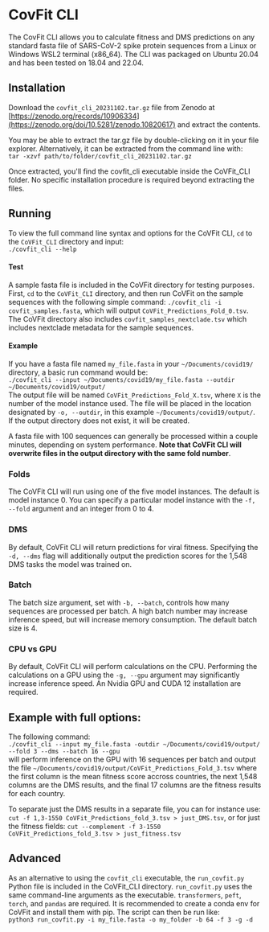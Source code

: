 # CovFit CLI
The CovFit CLI allows you to calculate fitness and DMS predictions on any standard fasta file of SARS-CoV-2 spike protein sequences from a Linux or Windows WSL2 terminal (x86_64). The CLI was packaged on Ubuntu 20.04 and has been tested on 18.04 and 22.04.

## Installation
Download the `covfit_cli_20231102.tar.gz` file from Zenodo at [https://zenodo.org/records/10906334](https://zenodo.org/doi/10.5281/zenodo.10820617) and extract the contents. 

You may be able to extract the tar.gz file by double-clicking on it in your file explorer. Alternatively, it can be extracted from the command line with: <br>
`tar -xzvf path/to/folder/covfit_cli_20231102.tar.gz` <br>

Once extracted, you'll find the covfit_cli executable inside the CoVFit_CLI folder. No specific installation procedure is required beyond extracting the files.

## Running
To view the full command line syntax and options for the CoVFit CLI, `cd` to the `CoVFit_CLI` directory and input:<br>
`./covfit_cli --help`
#### Test
A sample fasta file is included in the CoVFit directory for testing purposes. First, `cd` to the `CoVFit_CLI` directory, and then run CoVFit on the sample sequences with the following simple command: `./covfit_cli -i covfit_samples.fasta`, which will output `CoVFit_Predictions_Fold_0.tsv`. The CoVFit directory also includes `covfit_samples_nextclade.tsv` which includes nextclade metadata for the sample sequences.  
#### Example
If you have a fasta file named `my_file.fasta` in your `~/Documents/covid19/` directory, a basic run command would be:<br>
`./covfit_cli --input ~/Documents/covid19/my_file.fasta --outdir ~/Documents/covid19/output/`<br>
 The output file will be named `CoVFit_Predictions_Fold_X.tsv`, where `X` is the number of the model instance used. The file will be placed in the location designated by `-o, --outdir`, in this example `~/Documents/covid19/output/`. If the output directory does not exist, it will be created. <br>

A fasta file with 100 sequences can generally be processed within a couple minutes, depending on system performance. **Note that CoVFit CLI will overwrite files in the output directory with the same fold number**. 

### Folds
The CoVFit CLI will run using one of the five model instances. The default is model instance 0. You can specify a particular model instance with the `-f, --fold` argument and an integer from 0 to 4.   

### DMS
By default, CoVFit CLI will return predictions for viral fitness. Specifying the `-d, --dms` flag will additionally output the prediction scores for the 1,548 DMS tasks the model was trained on. 

### Batch
The batch size argument, set with `-b, --batch`, controls how many sequences are processed per batch. A high batch number may increase inference speed, but will increase memory consumption. The default batch size is 4.

### CPU vs GPU
By default, CoVFit CLI will perform calculations on the CPU. Performing the calculations on a GPU using the `-g, --gpu` argument may significantly increase inference speed. An Nvidia GPU and CUDA 12 installation are required. 

## Example with full options:
The following command:<br>
`./covfit_cli --input my_file.fasta -outdir ~/Documents/covid19/output/ --fold 3 --dms --batch 16 --gpu` <br>
will perform inference on the GPU with 16 sequences per batch and output the file `~/Documents/covid19/output/CoVFit_Predictions_Fold_3.tsv` where the first column is the mean fitness score accross countries, the next 1,548 columns are the DMS results, and the final 17 columns are the fitness results for each country.

To separate just the DMS results in a separate file, you can for instance use: `cut -f 1,3-1550 CoVFit_Predictions_fold_3.tsv > just_DMS.tsv`, or for just the fitness fields: `cut --complement -f 3-1550 CoVFit_Predictions_fold_3.tsv > just_fitness.tsv`

## Advanced
As an alternative to using the `covfit_cli` executable, the `run_covfit.py` Python file is included in the CoVFit_CLI directory. `run_covfit.py` uses the same command-line arguments as the executable. `transformers`, `peft`, `torch`, and `pandas` are required. It is recommended to create a conda env for CoVFit and install them with pip. The script can then be run like: <br>
`python3 run_covfit.py -i my_file.fasta -o my_folder -b 64 -f 3 -g -d`

